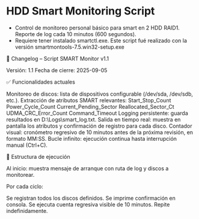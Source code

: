 # HDD Smart Monitoring Script

* Control de monitoreo personal básico para smart en 2 HDD RAID1. Reporte de log cada 10 minutos (600 segundos).
* Requiere tener instalado smartctl.exe. Este script fué realizado con la versión smartmontools-7.5.win32-setup.exe

📌 Changelog – Script SMART Monitor v1.1

Versión: 1.1
Fecha de cierre: 2025-09-05

✅ Funcionalidades actuales

Monitoreo de discos: lista de dispositivos configurable (/dev/sda, /dev/sdb, etc.).
Extracción de atributos SMART relevantes:
Start_Stop_Count
Power_Cycle_Count
Current_Pending_Sector
Reallocated_Sector_Ct
UDMA_CRC_Error_Count
Command_Timeout
Logging persistente: guarda resultados en D:\Logs\smart_log.txt.
Salida en tiempo real: muestra en pantalla los atributos y confirmación de registro para cada disco.
Contador visual: cronómetro regresivo de 10 minutos antes de la próxima revisión, en formato MM:SS.
Bucle infinito: ejecución continua hasta interrupción manual (Ctrl+C).

📂 Estructura de ejecución

Al inicio: muestra mensaje de arranque con ruta de log y discos a monitorear.

Por cada ciclo:

Se registran todos los discos definidos.
Se imprime confirmación en consola.
Se ejecuta cuenta regresiva visible de 10 minutos.
Repite indefinidamente.
